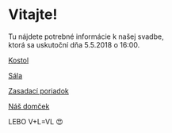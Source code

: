 # Vitajte!

Tu nájdete potrebné informácie k našej svadbe,  
ktorá sa uskutoční dňa 5.5.2018 o 16:00.

[Kostol](./kostol)

[Sála](./sala)

[Zasadací poriadok](./zasadaci_poriadok)

[Náš domček](./domcek)

LEBO V+L=VL 😍